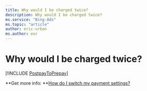```yaml
---
title: Why would I be charged twice?
description: Why would I be charged twice?
ms.service: "Bing-Ads"
ms.topic: "article"
author: eric-urban
ms.author: eur
---
```


# Why would I be charged twice?

[!INCLUDE [PostpayToPrepay](../includes/PostpayToPrepay.md)]

**Get more info: **[How do I switch my payment settings?](../hlp_BA_PROC_SwitchPaymentSettingV2.md)



